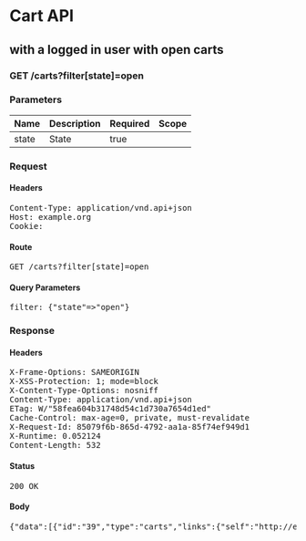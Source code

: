 # Cart API

## with a logged in user with open carts

### GET /carts?filter[state]=open

### Parameters

| Name | Description | Required | Scope |
|------|-------------|----------|-------|
| state | State | true |  |

### Request

#### Headers

<pre>Content-Type: application/vnd.api+json
Host: example.org
Cookie: </pre>

#### Route

<pre>GET /carts?filter[state]=open</pre>

#### Query Parameters

<pre>filter: {&quot;state&quot;=&gt;&quot;open&quot;}</pre>

### Response

#### Headers

<pre>X-Frame-Options: SAMEORIGIN
X-XSS-Protection: 1; mode=block
X-Content-Type-Options: nosniff
Content-Type: application/vnd.api+json
ETag: W/&quot;58fea604b31748d54c1d730a7654d1ed&quot;
Cache-Control: max-age=0, private, must-revalidate
X-Request-Id: 85079f6b-865d-4792-aa1a-85f74ef949d1
X-Runtime: 0.052124
Content-Length: 532</pre>

#### Status

<pre>200 OK</pre>

#### Body

<pre>{"data":[{"id":"39","type":"carts","links":{"self":"http://example.org/carts/39"},"attributes":{"user_id":17,"purchased_at":null,"created_at":"2018-02-28T15:46:47.378Z","updated_at":"2018-02-28T15:46:47.378Z","origin":null},"relationships":{"line_items":{"links":{"self":"http://example.org/carts/39/relationships/line_items","related":"http://example.org/carts/39/line_items"}},"cart_purchases":{"links":{"self":"http://example.org/carts/39/relationships/cart_purchases","related":"http://example.org/carts/39/cart_purchases"}}}}]}</pre>
